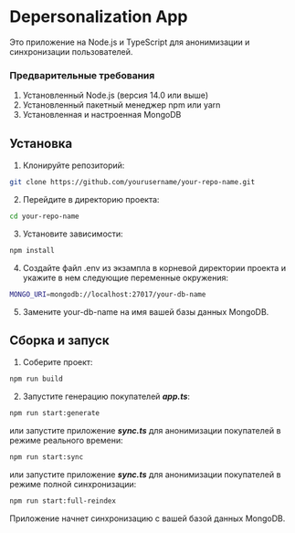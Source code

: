 # Depersonalization App

Это приложение на Node.js и TypeScript для анонимизации и синхронизации пользователей.

### Предварительные требования
1. Установленный Node.js (версия 14.0 или выше)
2. Установленный пакетный менеджер npm или yarn
3. Установленная и настроенная MongoDB

## Установка
1. Клонируйте репозиторий:
```sh
git clone https://github.com/yourusername/your-repo-name.git
```
2. Перейдите в директорию проекта:
```sh
cd your-repo-name
```

3. Установите зависимости:
```sh
npm install
```
4. Создайте файл .env из экзампла в корневой директории проекта и укажите в нем следующие переменные окружения:
```sh
MONGO_URI=mongodb://localhost:27017/your-db-name
```
5. Замените your-db-name на имя вашей базы данных MongoDB.

## Сборка и запуск
1. Соберите проект:
```sh
npm run build
```
2. Запустите генерацию покупателей ***app.ts***:
```sh
npm run start:generate
```
или запустите приложение ***sync.ts*** для анонимизации покупателей в режиме реального времени:
```sh
npm run start:sync
```
или запустите приложение ***sync.ts*** для анонимизации покупателей в режиме полной синхронизации:
```sh
npm run start:full-reindex
```
Приложение начнет синхронизацию с вашей базой данных MongoDB.
